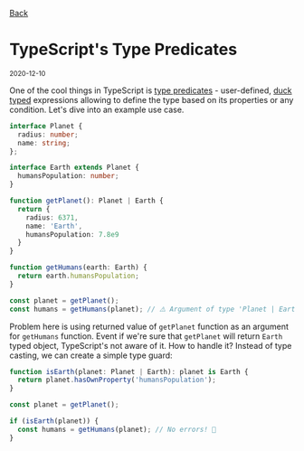 [Back](../README.md)

# TypeScript's Type Predicates

<small>2020-12-10</small>

One of the cool things in TypeScript is [type predicates](https://www.typescriptlang.org/docs/handbook/advanced-types.html#user-defined-type-guards) - user-defined, [duck typed](https://en.wikipedia.org/wiki/Duck_typing) expressions allowing to define the type based on its properties or any condition. Let's dive into an example use case.

```TypeScript
interface Planet {
  radius: number;
  name: string;
};

interface Earth extends Planet {
  humansPopulation: number;
}

function getPlanet(): Planet | Earth {
  return {
    radius: 6371,
    name: 'Earth',
    humansPopulation: 7.8e9
  }
}

function getHumans(earth: Earth) {
  return earth.humansPopulation;
}

const planet = getPlanet();
const humans = getHumans(planet); // ⚠️ Argument of type 'Planet | Earth' is not assignable to parameter of type 'Earth'.
```

Problem here is using returned value of `getPlanet` function as an argument for `getHumans` function. Event if we're sure that `getPlanet` will return `Earth` typed object, TypeScript's not aware of it. How to handle it? Instead of type casting, we can create a simple type guard:

```TypeScript
function isEarth(planet: Planet | Earth): planet is Earth {
  return planet.hasOwnProperty('humansPopulation');
}

const planet = getPlanet();

if (isEarth(planet)) {
  const humans = getHumans(planet); // No errors! 🎉
}
```
